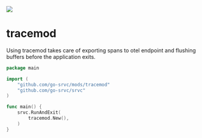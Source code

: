 [![](https://pkg.go.dev/badge/github.com/go-srvc/mods/tracemod.svg)](https://pkg.go.dev/github.com/go-srvc/mods/tracemod)

# tracemod

Using tracemod takes care of exporting spans to otel endpoint and flushing buffers before the application exits.

```go
package main

import (
	"github.com/go-srvc/mods/tracemod"
	"github.com/go-srvc/srvc"
)

func main() {
	srvc.RunAndExit(
		tracemod.New(),
	)
}
```
